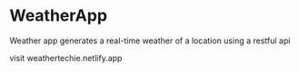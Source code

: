# WeatherApp

Weather app generates a real-time weather of a location using a restful api

visit weathertechie.netlify.app